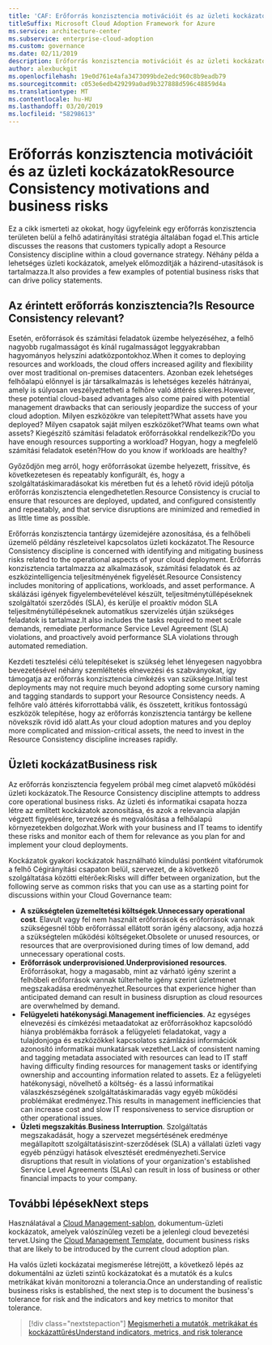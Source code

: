 ```yaml
---
title: 'CAF: Erőforrás konzisztencia motivációit és az üzleti kockázatok'
titleSuffix: Microsoft Cloud Adoption Framework for Azure
ms.service: architecture-center
ms.subservice: enterprise-cloud-adoption
ms.custom: governance
ms.date: 02/11/2019
description: Erőforrás konzisztencia motivációit és az üzleti kockázatok
author: alexbuckgit
ms.openlocfilehash: 19e0d761e4afa3473099bde2edc960c8b9eadb79
ms.sourcegitcommit: c053e6edb429299a0ad9b327888d596c48859d4a
ms.translationtype: MT
ms.contentlocale: hu-HU
ms.lasthandoff: 03/20/2019
ms.locfileid: "58298613"
---
```

# <a name="resource-consistency-motivations-and-business-risks"></a><span data-ttu-id="48d13-103">Erőforrás konzisztencia motivációit és az üzleti kockázatok</span><span class="sxs-lookup"><span data-stu-id="48d13-103">Resource Consistency motivations and business risks</span></span>

<span data-ttu-id="48d13-104">Ez a cikk ismerteti az okokat, hogy ügyfeleink egy erőforrás konzisztencia területen belül a felhő adatirányítási stratégia általában fogad el.</span><span class="sxs-lookup"><span data-stu-id="48d13-104">This article discusses the reasons that customers typically adopt a Resource Consistency discipline within a cloud governance strategy.</span></span> <span data-ttu-id="48d13-105">Néhány példa a lehetséges üzleti kockázatok, amelyek előmozdítják a házirend-utasítások is tartalmazza.</span><span class="sxs-lookup"><span data-stu-id="48d13-105">It also provides a few examples of potential business risks that can drive policy statements.</span></span>

<!-- markdownlint-disable MD026 -->

## <a name="is-resource-consistency-relevant"></a><span data-ttu-id="48d13-106">Az érintett erőforrás konzisztencia?</span><span class="sxs-lookup"><span data-stu-id="48d13-106">Is Resource Consistency relevant?</span></span>

<span data-ttu-id="48d13-107">Esetén, erőforrások és számítási feladatok üzembe helyezéséhez, a felhő nagyobb rugalmasságot és kínál rugalmasságot leggyakrabban hagyományos helyszíni adatközpontokhoz.</span><span class="sxs-lookup"><span data-stu-id="48d13-107">When it comes to deploying resources and workloads, the cloud offers increased agility and flexibility over most traditional on-premises datacenters.</span></span> <span data-ttu-id="48d13-108">Azonban ezek lehetséges felhőalapú előnnyel is jár társalkalmazás is lehetséges kezelés hátrányai, amely is súlyosan veszélyeztetheti a felhőre való áttérés sikeres.</span><span class="sxs-lookup"><span data-stu-id="48d13-108">However, these potential cloud-based advantages also come paired with potential management drawbacks that can seriously jeopardize the success of your cloud adoption.</span></span> <span data-ttu-id="48d13-109">Milyen eszközökre van telepített?</span><span class="sxs-lookup"><span data-stu-id="48d13-109">What assets have you deployed?</span></span> <span data-ttu-id="48d13-110">Milyen csapatok saját milyen eszközöket?</span><span class="sxs-lookup"><span data-stu-id="48d13-110">What teams own what assets?</span></span> <span data-ttu-id="48d13-111">Kiegészítő számítási feladatok erőforrásokkal rendelkezik?</span><span class="sxs-lookup"><span data-stu-id="48d13-111">Do you have enough resources supporting a workload?</span></span> <span data-ttu-id="48d13-112">Hogyan, hogy a megfelelő számítási feladatok esetén?</span><span class="sxs-lookup"><span data-stu-id="48d13-112">How do you know if workloads are healthy?</span></span>

<span data-ttu-id="48d13-113">Győződjön meg arról, hogy erőforrásokat üzembe helyezett, frissítve, és következetesen és repeatably konfigurált, és, hogy a szolgáltatáskimaradásokat kis méretben fut és a lehető rövid idejű pótolja erőforrás konzisztencia elengedhetetlen.</span><span class="sxs-lookup"><span data-stu-id="48d13-113">Resource Consistency is crucial to ensure that resources are deployed, updated, and configured consistently and repeatably, and that service disruptions are minimized and remedied in as little time as possible.</span></span>

<span data-ttu-id="48d13-114">Erőforrás konzisztencia tantárgy üzemidejére azonosítása, és a felhőbeli üzemelő példány részleteivel kapcsolatos üzleti kockázatot.</span><span class="sxs-lookup"><span data-stu-id="48d13-114">The Resource Consistency discipline is concerned with identifying and mitigating business risks related to the operational aspects of your cloud deployment.</span></span> <span data-ttu-id="48d13-115">Erőforrás konzisztencia tartalmazza az alkalmazások, számítási feladatok és az eszközintelligencia teljesítményének figyelését.</span><span class="sxs-lookup"><span data-stu-id="48d13-115">Resource Consistency includes monitoring of applications, workloads, and asset performance.</span></span> <span data-ttu-id="48d13-116">A skálázási igények figyelembevételével készült, teljesítménytúllépéseknek szolgáltatói szerződés (SLA), és kerülje el proaktív módon SLA teljesítménytúllépéseknek automatikus szervizelés útján szükséges feladatok is tartalmaz.</span><span class="sxs-lookup"><span data-stu-id="48d13-116">It also includes the tasks required to meet scale demands, remediate performance Service Level Agreement (SLA) violations, and proactively avoid performance SLA violations through automated remediation.</span></span>

<span data-ttu-id="48d13-117">Kezdeti tesztelési célú telepítéseket is szükség lehet lényegesen nagyobbra bevezetésével néhány szemléltetés elnevezési és szabványokat, így támogatja az erőforrás konzisztencia címkézés van szüksége.</span><span class="sxs-lookup"><span data-stu-id="48d13-117">Initial test deployments may not require much beyond adopting some cursory naming and tagging standards to support your Resource Consistency needs.</span></span> <span data-ttu-id="48d13-118">A felhőre való áttérés kiforrottabbá válik, és összetett, kritikus fontosságú eszközök telepítése, hogy az erőforrás konzisztencia tantárgy be kellene növekszik rövid idő alatt.</span><span class="sxs-lookup"><span data-stu-id="48d13-118">As your cloud adoption matures and you deploy more complicated and mission-critical assets, the need to invest in the Resource Consistency discipline increases rapidly.</span></span>

## <a name="business-risk"></a><span data-ttu-id="48d13-119">Üzleti kockázat</span><span class="sxs-lookup"><span data-stu-id="48d13-119">Business risk</span></span>

<span data-ttu-id="48d13-120">Az erőforrás konzisztencia fegyelem próbál meg címet alapvető működési üzleti kockázatok.</span><span class="sxs-lookup"><span data-stu-id="48d13-120">The Resource Consistency discipline attempts to address core operational business risks.</span></span> <span data-ttu-id="48d13-121">Az üzleti és informatikai csapata hozza létre az említett kockázatok azonosítása, és azok a relevancia alapján végzett figyelésére, tervezése és megvalósítása a felhőalapú környezetekben dolgozhat.</span><span class="sxs-lookup"><span data-stu-id="48d13-121">Work with your business and IT teams to identify these risks and monitor each of them for relevance as you plan for and implement your cloud deployments.</span></span>

<span data-ttu-id="48d13-122">Kockázatok gyakori kockázatok használható kiindulási pontként vitafórumok a felhő Cégirányítási csapaton belül, szervezet, de a következő szolgáltatása közötti eltérőek:</span><span class="sxs-lookup"><span data-stu-id="48d13-122">Risks will differ between organization, but the following serve as common risks that you can use as a starting point for discussions within your Cloud Governance team:</span></span>

- <span data-ttu-id="48d13-123">**A szükségtelen üzemeltetési költségek**.</span><span class="sxs-lookup"><span data-stu-id="48d13-123">**Unnecessary operational cost**.</span></span> <span data-ttu-id="48d13-124">Elavult vagy fel nem használt erőforrások és erőforrások vannak szükségesnél több erőforrással ellátott során igény alacsony, adja hozzá a szükségtelen működési költségeket.</span><span class="sxs-lookup"><span data-stu-id="48d13-124">Obsolete or unused resources, or resources that are overprovisioned during times of low demand, add unnecessary operational costs.</span></span>
- <span data-ttu-id="48d13-125">**Erőforrások underprovisioned**.</span><span class="sxs-lookup"><span data-stu-id="48d13-125">**Underprovisioned resources**.</span></span> <span data-ttu-id="48d13-126">Erőforrásokat, hogy a magasabb, mint az várható igény szerint a felhőbeli erőforrások vannak túlterhelte igény szerint üzletmenet megszakadása eredményezhet.</span><span class="sxs-lookup"><span data-stu-id="48d13-126">Resources that experience higher than anticipated demand can result in business disruption as cloud resources are overwhelmed by demand.</span></span>
- <span data-ttu-id="48d13-127">**Felügyeleti hatékonysági**.</span><span class="sxs-lookup"><span data-stu-id="48d13-127">**Management inefficiencies**.</span></span> <span data-ttu-id="48d13-128">Az egységes elnevezési és címkézési metaadatokat az erőforrásokhoz kapcsolódó hiánya problémákba források a felügyeleti feladatokat, vagy a tulajdonjoga és eszközökkel kapcsolatos számlázási információk azonosító informatikai munkatársak vezethet.</span><span class="sxs-lookup"><span data-stu-id="48d13-128">Lack of consistent naming and tagging metadata associated with resources can lead to IT staff having difficulty finding resources for management tasks or identifying ownership and accounting information related to assets.</span></span> <span data-ttu-id="48d13-129">Ez a felügyeleti hatékonysági, növelhető a költség- és a lassú informatikai válaszkészségének szolgáltatáskimaradás vagy egyéb működési problémákat eredményez.</span><span class="sxs-lookup"><span data-stu-id="48d13-129">This results in management inefficiencies that can increase cost and slow IT responsiveness to service disruption or other operational issues.</span></span>
- <span data-ttu-id="48d13-130">**Üzleti megszakítás**.</span><span class="sxs-lookup"><span data-stu-id="48d13-130">**Business Interruption**.</span></span> <span data-ttu-id="48d13-131">Szolgáltatás megszakadását, hogy a szervezet megsértésének eredménye megállapított szolgáltatásiszint-szerződések (SLA) a vállalati üzleti vagy egyéb pénzügyi hatások elvesztését eredményezheti.</span><span class="sxs-lookup"><span data-stu-id="48d13-131">Service disruptions that result in violations of your organization's established Service Level Agreements (SLAs) can result in loss of business or other financial impacts to your company.</span></span>

## <a name="next-steps"></a><span data-ttu-id="48d13-132">További lépések</span><span class="sxs-lookup"><span data-stu-id="48d13-132">Next steps</span></span>

<span data-ttu-id="48d13-133">Használatával a [Cloud Management-sablon](./template.md), dokumentum-üzleti kockázatok, amelyek valószínűleg vezeti be a jelenlegi cloud bevezetési tervet.</span><span class="sxs-lookup"><span data-stu-id="48d13-133">Using the [Cloud Management Template](./template.md), document business risks that are likely to be introduced by the current cloud adoption plan.</span></span>

<span data-ttu-id="48d13-134">Ha valós üzleti kockázatai megismerése létrejött, a következő lépés az dokumentálni az üzleti szintű kockázatokat és a mutatók és a kulcs metrikákat kíván monitorozni a tolerancia.</span><span class="sxs-lookup"><span data-stu-id="48d13-134">Once an understanding of realistic business risks is established, the next step is to document the business's tolerance for risk and the indicators and key metrics to monitor that tolerance.</span></span>

> [!div class="nextstepaction"]
> [<span data-ttu-id="48d13-135">Megismerheti a mutatók, metrikákat és kockázattűrés</span><span class="sxs-lookup"><span data-stu-id="48d13-135">Understand indicators, metrics, and risk tolerance</span></span>](./metrics-tolerance.md)
